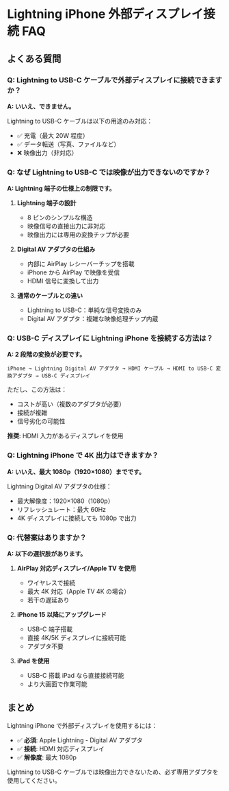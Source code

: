 # Lightning iPhone 外部ディスプレイ接続 FAQ

## よくある質問

### Q: Lightning to USB-C ケーブルで外部ディスプレイに接続できますか？

**A: いいえ、できません。**

Lightning to USB-C ケーブルは以下の用途のみ対応：
- ✅ 充電（最大 20W 程度）
- ✅ データ転送（写真、ファイルなど）
- ❌ 映像出力（非対応）

### Q: なぜ Lightning to USB-C では映像が出力できないのですか？

**A: Lightning 端子の仕様上の制限です。**

1. **Lightning 端子の設計**
   - 8 ピンのシンプルな構造
   - 映像信号の直接出力に非対応
   - 映像出力には専用の変換チップが必要

2. **Digital AV アダプタの仕組み**
   - 内部に AirPlay レシーバーチップを搭載
   - iPhone から AirPlay で映像を受信
   - HDMI 信号に変換して出力

3. **通常のケーブルとの違い**
   - Lightning to USB-C：単純な信号変換のみ
   - Digital AV アダプタ：複雑な映像処理チップ内蔵

### Q: USB-C ディスプレイに Lightning iPhone を接続する方法は？

**A: 2 段階の変換が必要です。**

```
iPhone → Lightning Digital AV アダプタ → HDMI ケーブル → HDMI to USB-C 変換アダプタ → USB-C ディスプレイ
```

ただし、この方法は：
- コストが高い（複数のアダプタが必要）
- 接続が複雑
- 信号劣化の可能性

**推奨**: HDMI 入力があるディスプレイを使用

### Q: Lightning iPhone で 4K 出力はできますか？

**A: いいえ、最大 1080p（1920×1080）までです。**

Lightning Digital AV アダプタの仕様：
- 最大解像度：1920×1080（1080p）
- リフレッシュレート：最大 60Hz
- 4K ディスプレイに接続しても 1080p で出力

### Q: 代替案はありますか？

**A: 以下の選択肢があります。**

1. **AirPlay 対応ディスプレイ/Apple TV を使用**
   - ワイヤレスで接続
   - 最大 4K 対応（Apple TV 4K の場合）
   - 若干の遅延あり

2. **iPhone 15 以降にアップグレード**
   - USB-C 端子搭載
   - 直接 4K/5K ディスプレイに接続可能
   - アダプタ不要

3. **iPad を使用**
   - USB-C 搭載 iPad なら直接接続可能
   - より大画面で作業可能

## まとめ

Lightning iPhone で外部ディスプレイを使用するには：
- ✅ **必須**: Apple Lightning - Digital AV アダプタ
- ✅ **接続**: HDMI 対応ディスプレイ
- ✅ **解像度**: 最大 1080p

Lightning to USB-C ケーブルでは映像出力できないため、必ず専用アダプタを使用してください。